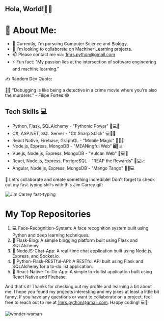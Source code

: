 ## Hola, World!👋👋 


# 💫 About Me:
* 🔭 Currently, I'm pursuing Computer Science and Biology.
* 👯 I'm looking to collaborate on Machiner Learning projects.
* 📫 Please contact me via: 1mrs.python@gmail.com
* ⚡ Fun fact: "My passion lies at the intersection of software engineering and machine learning."


✍️ Random Dev Quote:

🕵️‍♀️ "Debugging is like being a detective in a crime movie where you're also the murderer." - Filipe Fortes 😂


## Tech Skills 💻

* Python, Flask, SQLAlchemy - "Pythonic Power" 🐍💻🔮
* C#, ASP.NET, SQL Server - "C# Sharp Stack" 💻🔪💥
* React Native, Firebase, GraphQL - "Mobile Magic" 📱💥🔮
* Node.js, Express, MongoDB - "MEANingful Web" 🖥️🚀📊
* Vue.js, Node.js, Express, MongoDB - "Vulcan Web" 🌌💻🚀
* React, Node.js, Express, PostgreSQL - "REAP the Rewards" 🌾💻📈
* Angular, Node.js, Express, MongoDB - "Mango Tango" 🥭💃💻

🚀 Let's collaborate and create something incredible! Don't forget to check out my fast-typing skills with this Jim Carrey gif:

![Jim Carrey fast-typing](https://user-images.githubusercontent.com/84817579/232347397-9f648b4b-dce7-4c2b-b2db-487d66bbe008.gif)


# My Top Repositories

1. 💻 Face-Recognition-System: A face recognition system built using Python and deep learning techniques.
2. 📝 Flask-Blog: A simple blogging platform built using Flask and SQLAlchemy.
3. 💬 NodeJS-Chat-App: A real-time chat application built using Node.js, Express, and Socket.io.
4. 🚀 Python-Flask-RESTful-API: A RESTful API built using Flask and SQLAlchemy for a to-do list application.
5. 📱 React-Native-To-Do-App: A simple to-do list application built using React Native and Firebase.


And that's it! Thanks for checking out my profile and learning a bit about me. I hope you found my projects interesting and my jokes at least a little bit funny. If you have any questions or want to collaborate on a project, feel free to reach out to me at 1mrs.python@gmail.com. Happy coding! 💻🚀

![wonder-woman](https://user-images.githubusercontent.com/84817579/232348828-dc08ab3c-b659-4cff-8560-58950f2dd701.gif)



